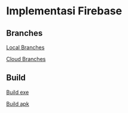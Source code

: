 # Implementasi Firebase

## Branches
[Local Branches](https://github.com/ghinaramita/Implementasi-Firebase/tree/local)

[Cloud Branches](https://github.com/ghinaramita/Implementasi-Firebase/tree/cloud)

## Build
[Build exe](https://github.com/ghinaramita/Implementasi-Firebase/releases/tag/v1.0)

[Build apk](https://github.com/ghinaramita/Implementasi-Firebase/releases/tag/v1.1)

